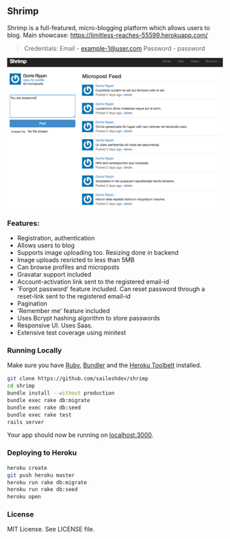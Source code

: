 ## Shrimp

Shrimp is a full-featured, micro-blogging platform which allows users to blog.
Main showcase: https://limitless-reaches-55599.herokuapp.com/

> Credentials:
> Email    - example-1@user.com
> Password - password

![Cover Image](image.png)


### Features:

 - Registration, authentication
 - Allows users to blog
 - Supports image uploading too. Resizing done in backend
 - Image uploads resricted to less than 5MB
 - Can browse profiles and microposts
 - Gravatar support included
 - Account-activation link sent to the registered email-id
 - 'Forgot password' feature included. Can reset password through a reset-link sent to the registered email-id
 - Pagination
 - 'Remember me' feature included
 - Uses Bcrypt hashing algorithm to store passwords 
 - Responsive UI. Uses Saas.
 - Extensive test coverage using minitest


### Running Locally

Make sure you have [Ruby](https://www.ruby-lang.org), [Bundler](http://bundler.io) and the [Heroku Toolbelt](https://toolbelt.heroku.com/) installed.

```sh
git clone https://github.com/saileshdev/shrimp
cd shrimp
bundle install --without production
bundle exec rake db:migrate
bundle exec rake db:seed
bundle exec rake test
rails server
```

Your app should now be running on [localhost:3000](http://localhost:3000/).


### Deploying to Heroku

```sh
heroku create
git push heroku master
heroku run rake db:migrate
heroku run rake db:seed
heroku open
```


### License
MIT License. See LICENSE file. 







 
